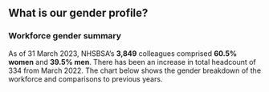 ## What is our gender profile?

### Workforce gender summary

As of 31 March 2023, NHSBSA’s __3,849__ colleagues comprised __60.5% women__ and __39.5% men__. There has been an increase in total headcount of 334 from March 2022. The chart below shows the gender breakdown of the workforce and comparisons to previous years.
